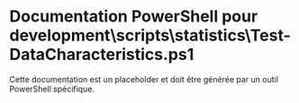 # Documentation PowerShell pour development\scripts\statistics\Test-DataCharacteristics.ps1

Cette documentation est un placeholder et doit être générée par un outil PowerShell spécifique.
